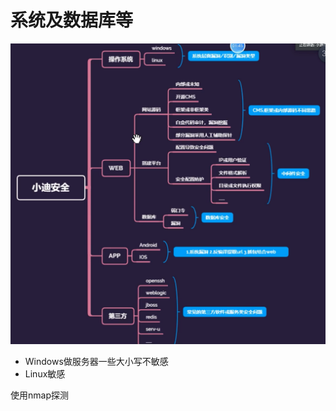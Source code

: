 



# 系统及数据库等



<img src="day5.assets/image-20210329223109212.png" alt="image-20210329223109212" style="zoom:67%;" />



-   Windows做服务器一些大小写不敏感
-   Linux敏感



使用nmap探测